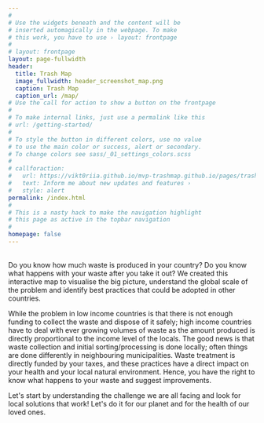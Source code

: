 ```yaml
---
#
# Use the widgets beneath and the content will be
# inserted automagically in the webpage. To make
# this work, you have to use › layout: frontpage
#
# layout: frontpage
layout: page-fullwidth
header:
  title: Trash Map
  image_fullwidth: header_screenshot_map.png
  caption: Trash Map
  caption_url: /map/
# Use the call for action to show a button on the frontpage
#
# To make internal links, just use a permalink like this
# url: /getting-started/
#
# To style the button in different colors, use no value
# to use the main color or success, alert or secondary.
# To change colors see sass/_01_settings_colors.scss
#
# callforaction:
#   url: https://vikt0riia.github.io/mvp-trashmap.github.io/pages/trash_datamaps.html
#   text: Inform me about new updates and features ›
#   style: alert
permalink: /index.html
#
# This is a nasty hack to make the navigation highlight
# this page as active in the topbar navigation
#
homepage: false
---
```


<br/>
Do you know how much waste is produced in your country? Do you know what happens with your waste after you take it out? We created this interactive map to visualise the big picture, understand the global scale of the problem and identify best practices that could be adopted in other countries.

While the problem in low income countries is that there is not enough funding to collect the waste and dispose of it safely; high income countries have to deal with ever growing volumes of waste as the amount produced is directly proportional to the income level of the locals. The good news is that waste collection and initial sorting/processing is done locally; often things are done differently in neighbouring municipalities. Waste treatment is directly funded by your taxes, and these practices have a direct impact on your health and your local natural environment. Hence, you have the right to know what happens to your waste and suggest improvements.

Let's start by understanding the challenge we are all facing and look for local solutions that work! Let's do it for our planet and for the health of our loved ones.